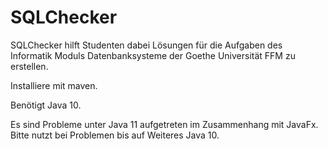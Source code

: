 # SQLChecker
SQLChecker hilft Studenten dabei Lösungen für die Aufgaben des Informatik Moduls Datenbanksysteme der Goethe Universität FFM zu erstellen.


Installiere mit maven.

Benötigt Java 10.

Es sind Probleme unter Java 11 aufgetreten im Zusammenhang mit JavaFx. Bitte nutzt bei Problemen bis auf Weiteres Java 10.
